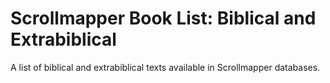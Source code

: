 # Scrollmapper Book List: Biblical and Extrabiblical
A list of biblical and extrabiblical texts available in Scrollmapper databases.
